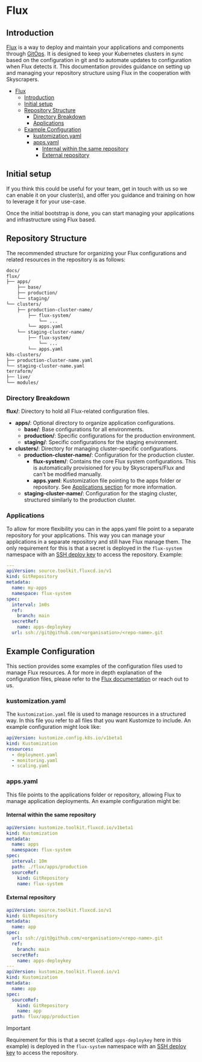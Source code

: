 # Flux

## Introduction

[Flux](https://fluxcd.io/) is a way to deploy and maintain your applications and components through [GitOps](https://www.gitops.tech/#what-is-gitops). It is designed to keep your Kubernetes clusters in sync based on the configuration in git and to automate updates to configuration when Flux detects it. This documentation provides guidance on setting up and managing your repository structure using Flux in the cooperation with Skyscrapers.

- [Flux](#flux)
  - [Introduction](#introduction)
  - [Initial setup](#initial-setup)
  - [Repository Structure](#repository-structure)
    - [Directory Breakdown](#directory-breakdown)
    - [Applications](#applications)
  - [Example Configuration](#example-configuration)
    - [kustomization.yaml](#kustomizationyaml)
    - [apps.yaml](#appsyaml)
      - [Internal within the same repository](#internal-within-the-same-repository)
      - [External repository](#external-repository)


## Initial setup

If you think this could be useful for your team, get in touch with us so we can enable it on your cluster(s), and offer you guidance and training on how to leverage it for your use-case.

Once the initial bootstrap is done, you can start managing your applications and infrastructure using Flux based.

## Repository Structure

The recommended structure for organizing your Flux configurations and related resources in the repository is as follows:

```bash
docs/
flux/
├── apps/
    ├── base/
    ├── production/
    └── staging/
└── clusters/
    ├── production-cluster-name/
        ├── flux-system/
            └── ...
        └── apps.yaml
    └── staging-cluster-name/
        ├── flux-system/
            └── ...
        └── apps.yaml
k8s-clusters/
├── production-cluster-name.yaml
└── staging-cluster-name.yaml
terraform/
├── live/
└── modules/
```

### Directory Breakdown

**flux/**: Directory to hold all Flux-related configuration files.

- **apps/**: Optional directory to organize application configurations.
  - **base/**: Base configurations for all environments.
  - **production/**: Specific configurations for the production environment.
  - **staging/**: Specific configurations for the staging environment.
- **clusters/**: Directory for managing cluster-specific configurations.
  - **production-cluster-name/**: Configuration for the production cluster.
    - **flux-system/**: Contains the core Flux system configurations. This is automatically provisioned for you by Skyscrapers/Flux and can't be modified manually.
    - **apps.yaml**: Kustomization file pointing to the apps folder or repository. See [Applications section](#applications) for more information.
  - **staging-cluster-name/**: Configuration for the staging cluster, structured similarly to the production cluster.

### Applications

To allow for more flexibility you can in the apps.yaml file point to a separate repository for your applications. This way you can manage your applications in a separate repository and still have Flux manage them. The only requirement for this is that a secret is deployed in the `flux-system` namespace with an [SSH deploy key](https://docs.github.com/en/authentication/connecting-to-github-with-ssh/managing-deploy-keys#deploy-keys) to access the repository. Example:

```yaml
---
apiVersion: source.toolkit.fluxcd.io/v1
kind: GitRepository
metadata:
  name: my-apps
  namespace: flux-system
spec:
  interval: 1m0s
  ref:
    branch: main
  secretRef:
    name: apps-deploykey
  url: ssh://git@github.com/<organisation>/<repo-name>.git
```

## Example Configuration

This section provides some examples of the configuration files used to manage Flux resources. A for more in depth explanation of the configuration files, please refer to the [Flux documentation](https://fluxcd.io/docs/) or reach out to us.

### kustomization.yaml

The `kustomization.yaml` file is used to manage resources in a structured way. In this file you refer to all files that you want Kustomize to include. An example configuration might look like:

```yaml
apiVersion: kustomize.config.k8s.io/v1beta1
kind: Kustomization
resources:
  - deployment.yaml
  - monitoring.yaml
  - scaling.yaml
```

### apps.yaml

This file points to the applications folder or repository, allowing Flux to manage application deployments. An example configuration might be:

#### Internal within the same repository

```yaml
apiVersion: kustomize.toolkit.fluxcd.io/v1beta1
kind: Kustomization
metadata:
  name: apps
  namespace: flux-system
spec:
  interval: 10m
  path: ./flux/apps/production
  sourceRef:
    kind: GitRepository
    name: flux-system
```

#### External repository

```yaml
apiVersion: source.toolkit.fluxcd.io/v1
kind: GitRepository
metadata:
  name: app
spec:
  url: ssh://git@github.com/<organisation>/<repo-name>.git
  ref:
    branch: main
  secretRef:
    name: apps-deploykey
---
apiVersion: kustomize.toolkit.fluxcd.io/v1
kind: Kustomization
metadata:
  name: app
spec:
  sourceRef:
    kind: GitRepository
    name: app
  path: flux/app/production
```

> [!IMPORTANT]
> Requirement for this is that a secret (called `apps-deploykey` here in this example) is deployed in the `flux-system` namespace with an [SSH deploy key](https://docs.github.com/en/authentication/connecting-to-github-with-ssh/managing-deploy-keys#deploy-keys) to access the repository.
